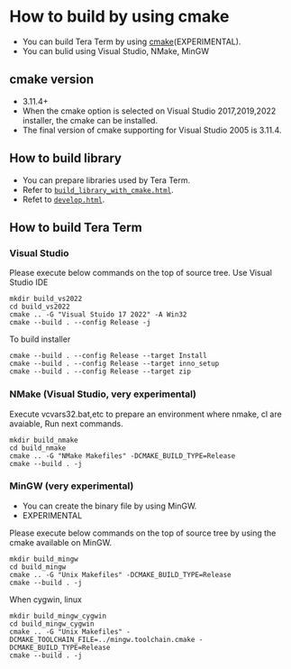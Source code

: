 ﻿# How to build by using cmake

- You can build Tera Term by using [cmake](<https://cmake.org/>)(EXPERIMENTAL).
- You can bulid using Visual Studio, NMake, MinGW

## cmake version

- 3.11.4+
- When the cmake option is selected on Visual Studio 2017,2019,2022 installer, the cmake can be installed.
- The final version of cmake supporting for Visual Studio 2005 is 3.11.4.

## How to build library

- You can prepare libraries used by Tera Term.
- Refer to [`build_library_with_cmake.html`](<build_library_with_cmake.html>).
- Refet to [`develop.html`](<develop.html>).

## How to build Tera Term

### Visual Studio

Please execute below commands on the top of source tree.
Use Visual Studio IDE
```
mkdir build_vs2022
cd build_vs2022
cmake .. -G "Visual Stuido 17 2022" -A Win32
cmake --build . --config Release -j
```
To build installer
```
cmake --build . --config Release --target Install
cmake --build . --config Release --target inno_setup
cmake --build . --config Release --target zip
```

### NMake (Visual Studio, very experimental)

Execute vcvars32.bat,etc to prepare an environment where nmake, cl are avaiable,
Run next commands.
```
mkdir build_nmake
cd build_nmake
cmake .. -G "NMake Makefiles" -DCMAKE_BUILD_TYPE=Release
cmake --build . -j
```

### MinGW (very experimental)

- You can create the binary file by using MinGW.
- EXPERIMENTAL

Please execute below commands on the top of source tree by using the cmake available on MinGW.
```
mkdir build_mingw
cd build_mingw
cmake .. -G "Unix Makefiles" -DCMAKE_BUILD_TYPE=Release
cmake --build . -j
```

When cygwin, linux
```
mkdir build_mingw_cygwin
cd build_mingw_cygwin
cmake .. -G "Unix Makefiles" -DCMAKE_TOOLCHAIN_FILE=../mingw.toolchain.cmake -DCMAKE_BUILD_TYPE=Release
cmake --build . -j
```
